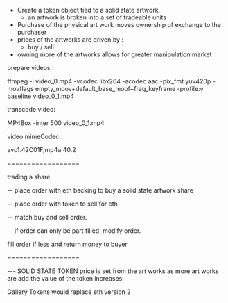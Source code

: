 * Create a token object tied to a solid state artwork.
    * an artwork is broken into a set of tradeable units 
* Purchase of the physical art work moves ownership of exchange to the purchaser
* prices of the artworks are driven by :
    * buy / sell
* owning more of the artworks allows for greater manipulation market


prepare videos :

ffmpeg -i video_0.mp4 -vcodec libx264 -acodec aac -pix_fmt yuv420p -movflags empty_moov+default_base_moof+frag_keyframe -profile:v baseline video_0_1.mp4


transcode video:

MP4Box -inter 500 video_0_1.mp4


video mimeCodec:

avc1.42C01F,mp4a.40.2


==================

trading a share

-- place order with eth backing to buy a solid state artwork share

-- place order with token to sell for eth

-- match buy and sell order.

-- if order can only be part filled, modify order.

fill order if less and return money to buyer

==================


--- SOLID STATE TOKEN price is set from the art works as more art works are add the value of the token increases.

Gallery Tokens would replace eth version 2


